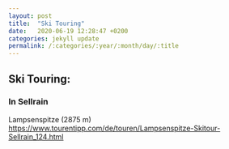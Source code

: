 ```yaml
---
layout: post
title:  "Ski Touring"
date:   2020-06-19 12:28:47 +0200
categories: jekyll update
permalink: /:categories/:year/:month/day/:title
---
```

<!--insert a differetn picture here:-->
<!--
![Mountains](https://a.travel-assets.com/findyours-php/viewfinder/images/res70/32000/32826-Garmisch-Partenkirchen.jpg)
-->

## Ski Touring:

### In Sellrain

 Lampsenspitze (2875 m) <https://www.tourentipp.com/de/touren/Lampsenspitze-Skitour-Sellrain_124.html>
